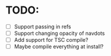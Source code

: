# TODO:
- [ ] Support passing in refs
- [ ] Support changing opacity of navdots
- [ ] Add support for TSC compile?
- [ ] Maybe compile everything at install?
